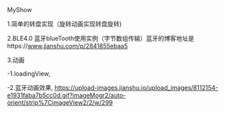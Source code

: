 MyShow

1.简单的转盘实现（旋转动画实现转盘旋转)

2.BLE4.0 蓝牙blueTooth使用实例（字节数组传输）蓝牙的博客地址是https://www.jianshu.com/p/2841855ebaa5

3.动画

-1.loadingView,

-2.蓝牙动画效果,
https://upload-images.jianshu.io/upload_images/8112154-e1931faba7b5cc0d.gif?imageMogr2/auto-orient/strip%7CimageView2/2/w/299

